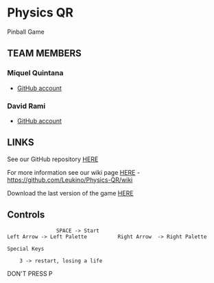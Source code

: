 # Physics QR
Pinball Game

## TEAM MEMBERS

### Miquel Quintana
- [GitHub account](https://github.com/Leukino)

### David Rami
- [GitHub account](https://github.com/Paideieitor)

## LINKS
See our GitHub repository [HERE](https://github.com/Leukino/Physics-QR.git)

For more information see our wiki page [HERE](https://github.com/Leukino/Physics-QR/wiki) - https://github.com/Leukino/Physics-QR/wiki

Download the last version of the game [HERE](https://github.com/Leukino/Physics-QR/releases)

## Controls
		
	 				SPACE -> Start 									
	Left Arrow -> Left Palette			Right Arrow  -> Right Palette	

	Special Keys
					
		3 -> restart, losing a life   	 














								
								

DON'T PRESS P 
